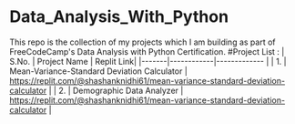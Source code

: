 # Data_Analysis_With_Python
This repo is the collection of my projects which I am building as part of FreeCodeCamp's Data Analysis with Python Certification.
#Project List :
| S.No. | Project Name | Replit Link|
|-------|------------|------------- |
| 1. | Mean-Variance-Standard Deviation Calculator | https://replit.com/@shashanknidhi61/mean-variance-standard-deviation-calculator |
| 2.  | Demographic Data Analyzer | https://replit.com/@shashanknidhi61/mean-variance-standard-deviation-calculator |

